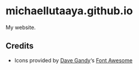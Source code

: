 # michaellutaaya.github.io

My website.

## Credits
* Icons provided by [Dave Gandy](https://twitter.com/davegandy)‘s [Font Awesome](http://fontawesome.io)
